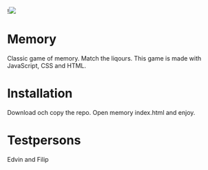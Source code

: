!<img src ="https://media.giphy.com/media/FPjbHO0jJxGsE/giphy.gif">

# Memory
Classic game of memory. Match the liqours.
This game is made with JavaScript, CSS and HTML.

# Installation

Download och copy the repo. Open memory index.html and enjoy.

# Testpersons

Edvin and Filip
